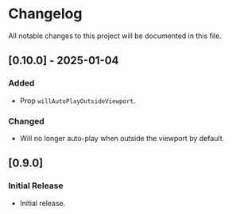 # Changelog

All notable changes to this project will be documented in this file.

## [0.10.0] - 2025-01-04
### Added
- Prop `willAutoPlayOutsideViewport`.

### Changed
- Will no longer auto-play when outside the viewport by default.

## [0.9.0]
### Initial Release
- Initial release.
